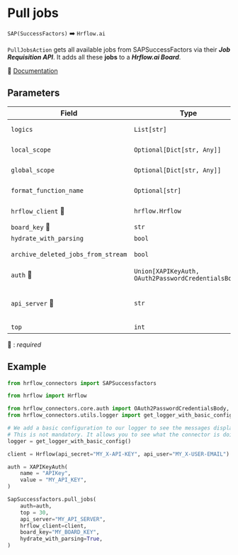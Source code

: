 # Pull jobs

`SAP(SuccessFactors)` :arrow_right: `Hrflow.ai`

`PullJobsAction` gets all available jobs from SAPSuccessFactors via their ***Job Requisition API***. It adds all these **jobs** to a ***Hrflow.ai Board***.

🔗 [Documentation](https://api.sap.com/api/RCMJobRequisition/overview)

## Parameters

| Field | Type | Description |
| ----- | ---- | ----------- |
| `logics`  | `List[str]` | Function names to apply as filter before pushing the data. Default value : `[]`        |
| `local_scope`  | `Optional[Dict[str, Any]]` | A dictionary containing the current scope's local variables. Default value : `None`        |
| `global_scope`  | `Optional[Dict[str, Any]]` | A dictionary containing the current scope's global variables. Default value : `None`       |
| `format_function_name`  | `Optional[str]` | Function name to format job before pushing. Default value : `None`        |
| `hrflow_client` :red_circle: | `hrflow.Hrflow` | Hrflow client instance used to communicate with the Hrflow.ai API        |
| `board_key` :red_circle: | `str` | Board key where the jobs to be added will be stored        |
| `hydrate_with_parsing`  | `bool` | Enrich the job with parsing. Default value : `False`        |
| `archive_deleted_jobs_from_stream`  | `bool` | Archive Board jobs when they are no longer in the incoming job stream. Default value : `True`        |
| `auth` :red_circle: | `Union[XAPIKeyAuth, OAuth2PasswordCredentialsBody]` | Auth instance to identify and communicate with the platform        |
| `api_server` :red_circle: | `str` | api_server: the `api_server` in `https://{api-server}/odata/v2`. For example api_server=`apisalesdemo8.successfactors.com` in `https://apisalesdemo8.successfactors.com/odata/v2`        |
| `top`  | `int` | show only the first n items, value by default = `20`

:red_circle: : *required* 

## Example

```python
from hrflow_connectors import SAPSuccessfactors

from hrflow import Hrflow

from hrflow_connectors.core.auth import OAuth2PasswordCredentialsBody, XAPIKeyAuth
from hrflow_connectors.utils.logger import get_logger_with_basic_config

# We add a basic configuration to our logger to see the messages displayed in the standard output
# This is not mandatory. It allows you to see what the connector is doing.
logger = get_logger_with_basic_config()

client = Hrflow(api_secret="MY_X-API-KEY", api_user="MY_X-USER-EMAIL")

auth = XAPIKeyAuth(
    name = "APIKey",
    value = "MY_API_KEY",
)

SapSuccessfactors.pull_jobs(
    auth=auth,
    top = 30,
    api_server="MY_API_SERVER",
    hrflow_client=client,
    board_key="MY_BOARD_KEY",
    hydrate_with_parsing=True,
)
```